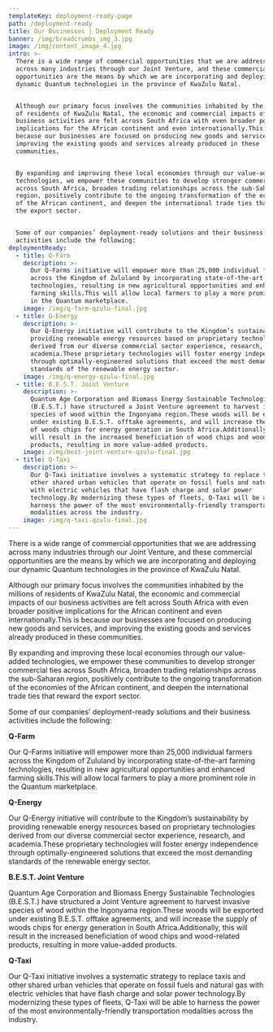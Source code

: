 ```yaml
---
templateKey: deployment-ready-page
path: /deployment-ready
title: Our Businesses | Deployment Ready
banner: /img/breadcrumbs_img_3.jpg
image: /img/content_image_4.jpg
intro: >-
  There is a wide range of commercial opportunities that we are addressing
  across many industries through our Joint Venture, and these commercial
  opportunities are the means by which we are incorporating and deploying our
  dynamic Quantum technologies in the province of KwaZulu Natal.


  Although our primary focus involves the communities inhabited by the millions
  of residents of KwaZulu Natal, the economic and commercial impacts of our
  business activities are felt across South Africa with even broader positive
  implications for the African continent and even internationally.This is
  because our businesses are focused on producing new goods and services, and
  improving the existing goods and services already produced in these
  communities.


  By expanding and improving these local economies through our value-added
  technologies, we empower these communities to develop stronger commercial ties
  across South Africa, broaden trading relationships across the sub-Saharan
  region, positively contribute to the ongoing transformation of the economies
  of the African continent, and deepen the international trade ties that reward
  the export sector.


  Some of our companies’ deployment-ready solutions and their business
  activities include the following:
deploymentReady:
  - title: Q-Farm
    description: >-
      Our Q-Farms initiative will empower more than 25,000 individual farmers
      across the Kingdom of Zululand by incorporating state-of-the-art farming
      technologies, resulting in new agricultural opportunities and enhanced
      farming skills.This will allow local farmers to play a more prominent role
      in the Quantum marketplace.
    image: /img/q-farm-qzulu-final.jpg
  - title: Q-Energy
    description: >-
      Our Q-Energy initiative will contribute to the Kingdom’s sustainability by
      providing renewable energy resources based on proprietary technologies
      derived from our diverse commercial sector experience, research, and
      academia.These proprietary technologies will foster energy independence
      through optimally-engineered solutions that exceed the most demanding
      standards of the renewable energy sector.
    image: /img/q-energy-qzulu-final.jpg
  - title: B.E.S.T. Joint Venture
    description: >-
      Quantum Age Corporation and Biomass Energy Sustainable Technologies
      (B.E.S.T.) have structured a Joint Venture agreement to harvest invasive
      species of wood within the Ingonyama region.These woods will be exported
      under existing B.E.S.T. offtake agreements, and will increase the supply
      of woods chips for energy generation in South Africa.Additionally, this
      will result in the increased beneficiation of wood chips and wood-related
      products, resulting in more value-added products.
    image: /img/best-joint-venture-qzulu-final.jpg
  - title: Q-Taxi
    description: >-
      Our Q-Taxi initiative involves a systematic strategy to replace taxis and
      other shared urban vehicles that operate on fossil fuels and natural gas
      with electric vehicles that have flash charge and solar power
      technology.By modernizing these types of fleets, Q-Taxi will be able to
      harness the power of the most environmentally-friendly transportation
      modalities across the industry.
    image: /img/q-taxi-qzulu-final.jpg
---
```


There is a wide range of commercial opportunities that we are addressing across many industries through our Joint Venture, and these commercial opportunities are the means by which we are incorporating and deploying our dynamic Quantum technologies in the province of KwaZulu Natal.

Although our primary focus involves the communities inhabited by the millions of residents of KwaZulu Natal, the economic and commercial impacts of our business activities are felt across South Africa with even broader positive implications for the African continent and even internationally.This is because our businesses are focused on producing new goods and services, and improving the existing goods and services already produced in these communities.

By expanding and improving these local economies through our value-added technologies, we empower these communities to develop stronger commercial ties across South Africa, broaden trading relationships across the sub-Saharan region, positively contribute to the ongoing transformation of the economies of the African continent, and deepen the international trade ties that reward the export sector.

Some of our companies’ deployment-ready solutions and their business activities include the following:

**Q-Farm**

Our Q-Farms initiative will empower more than 25,000 individual farmers across the Kingdom of Zululand by incorporating state-of-the-art farming technologies, resulting in new agricultural opportunities and enhanced farming skills.This will allow local farmers to play a more prominent role in the Quantum marketplace.

**Q-Energy**

Our Q-Energy initiative will contribute to the Kingdom’s sustainability by providing renewable energy resources based on proprietary technologies derived from our diverse commercial sector experience, research, and academia.These proprietary technologies will foster energy independence through optimally-engineered solutions that exceed the most demanding standards of the renewable energy sector.

**B.E.S.T. Joint Venture**

Quantum Age Corporation and Biomass Energy Sustainable Technologies (B.E.S.T.) have structured a Joint Venture agreement to harvest invasive species of wood within the Ingonyama region.These woods will be exported under existing B.E.S.T. offtake agreements, and will increase the supply of woods chips for energy generation in South Africa.Additionally, this will result in the increased beneficiation of wood chips and wood-related products, resulting in more value-added products.

**Q-Taxi**

Our Q-Taxi initiative involves a systematic strategy to replace taxis and other shared urban vehicles that operate on fossil fuels and natural gas with electric vehicles that have flash charge and solar power technology.By modernizing these types of fleets, Q-Taxi will be able to harness the power of the most environmentally-friendly transportation modalities across the industry.
